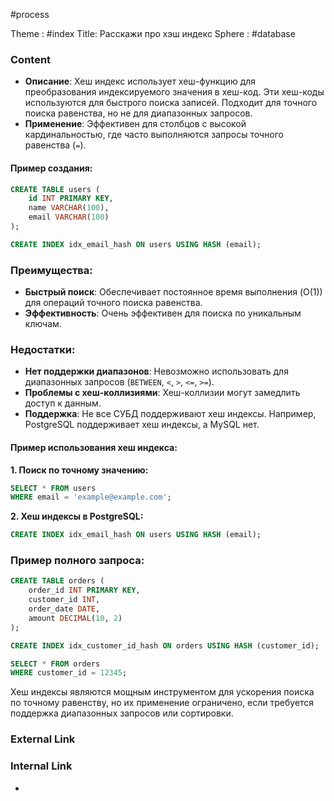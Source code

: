 #process 

Theme : #index
Title: Расскажи про хэш индекс
Sphere : #database

### Content

- **Описание**: Хеш индекс использует хеш-функцию для преобразования индексируемого значения в хеш-код. Эти хеш-коды используются для быстрого поиска записей. Подходит для точного поиска равенства, но не для диапазонных запросов.
- **Применение**: Эффективен для столбцов с высокой кардинальностью, где часто выполняются запросы точного равенства (`=`).

#### Пример создания:

```sql
CREATE TABLE users (
    id INT PRIMARY KEY,
    name VARCHAR(100),
    email VARCHAR(100)
);

CREATE INDEX idx_email_hash ON users USING HASH (email);
```

### Преимущества:
- **Быстрый поиск**: Обеспечивает постоянное время выполнения (O(1)) для операций точного поиска равенства.
- **Эффективность**: Очень эффективен для поиска по уникальным ключам.

### Недостатки:
- **Нет поддержки диапазонов**: Невозможно использовать для диапазонных запросов (`BETWEEN`, `<`, `>`, `<=`, `>=`).
- **Проблемы с хеш-коллизиями**: Хеш-коллизии могут замедлить доступ к данным.
- **Поддержка**: Не все СУБД поддерживают хеш индексы. Например, PostgreSQL поддерживает хеш индексы, а MySQL нет.

#### Пример использования хеш индекса:

**1. Поиск по точному значению:**

```sql
SELECT * FROM users
WHERE email = 'example@example.com';
```

**2. Хеш индексы в PostgreSQL:**

```sql
CREATE INDEX idx_email_hash ON users USING HASH (email);
```

### Пример полного запроса:

```sql
CREATE TABLE orders (
    order_id INT PRIMARY KEY,
    customer_id INT,
    order_date DATE,
    amount DECIMAL(10, 2)
);

CREATE INDEX idx_customer_id_hash ON orders USING HASH (customer_id);

SELECT * FROM orders
WHERE customer_id = 12345;
```

Хеш индексы являются мощным инструментом для ускорения поиска по точному равенству, но их применение ограничено, если требуется поддержка диапазонных запросов или сортировки.
### External Link



### Internal Link

- 